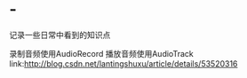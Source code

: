 # -
记录一些日常中看到的知识点


录制音频使用AudioRecord 播放音频使用AudioTrack
link:http://blog.csdn.net/lantingshuxu/article/details/53520316

